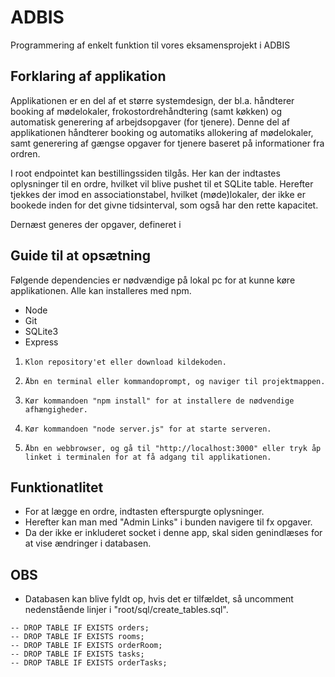 # ADBIS
Programmering af enkelt funktion til vores eksamensprojekt i ADBIS

## Forklaring af applikation

Applikationen er en del af et større systemdesign, der bl.a. håndterer booking af mødelokaler, frokostordrehåndtering (samt køkken) og automatisk generering af arbejdsopgaver (for tjenere). Denne del af applikationen håndterer booking og automatiks allokering af mødelokaler, samt generering af gængse opgaver for tjenere baseret på informationer fra ordren.

I root endpointet kan bestillingssiden tilgås. Her kan der indtastes oplysninger til en ordre, hvilket vil blive pushet til et SQLite table. Herefter tjekkes der imod en associationstabel, hvilket (møde)lokaler, der ikke er bookede inden for det givne tidsinterval, som også har den rette kapacitet.

Dernæst generes der opgaver, defineret i 

## Guide til at opsætning

Følgende dependencies er nødvændige på lokal pc for at kunne køre applikationen. Alle kan installeres med npm.

- Node
- Git
- SQLite3
- Express

1.     Klon repository'et eller download kildekoden.
2.     Åbn en terminal eller kommandoprompt, og naviger til projektmappen.
3.     Kør kommandoen "npm install" for at installere de nødvendige afhængigheder.
4.     Kør kommandoen "node server.js" for at starte serveren.
5.     Åbn en webbrowser, og gå til "http://localhost:3000" eller tryk åp linket i terminalen for at få adgang til applikationen.

## Funktionatlitet

* For at lægge en ordre, indtasten efterspurgte oplysninger.
* Herefter kan man med "Admin Links" i bunden navigere til fx opgaver.
* Da der ikke er inkluderet socket i denne app, skal siden genindlæses for at vise ændringer i databasen.

## OBS
* Databasen kan blive fyldt op, hvis det er tilfældet, så uncomment nedenstående linjer i "root/sql/create_tables.sql".

```
-- DROP TABLE IF EXISTS orders;
-- DROP TABLE IF EXISTS rooms;
-- DROP TABLE IF EXISTS orderRoom;
-- DROP TABLE IF EXISTS tasks;
-- DROP TABLE IF EXISTS orderTasks;
```